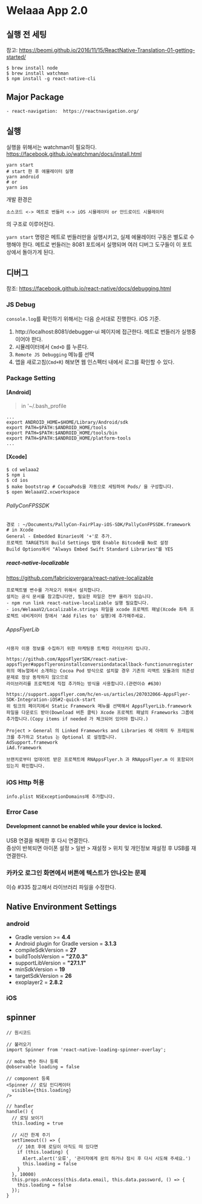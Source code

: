 # Welaaa App 2.0

## 실행 전 세팅

참고: https://beomi.github.io/2016/11/15/ReactNative-Translation-01-getting-started/

```
$ brew install node
$ brew install watchman
$ npm install -g react-native-cli
```

## Major Package
```
- react-navigation:  https://reactnavigation.org/
```

## 실행

실행을 위해서는 watchman이 필요하다.  
https://facebook.github.io/watchman/docs/install.html


```
yarn start
# start 한 후 에뮬레이터 실행
yarn android
# or
yarn ios

```

개발 환경은

`소스코드 <-> 메트로 번들러 <-> iOS 시뮬레이터 or 안드로이드 시뮬레이터`

의 구조로 이루어진다.

`yarn start` 명령은 메트로 번들러만을 실행시키고, 실제 에뮬레이터 구동은 별도로 수행해야 한다.
메트로 번들러는 8081 포트에서 실행되며 여러 디버그 도구들이 이 포트상에서 돌아가게 된다.

## 디버그

참조: https://facebook.github.io/react-native/docs/debugging.html

### JS Debug

`console.log`를 확인하기 위해서는 다음 순서대로 진행한다. iOS 기준.

1. http://localhost:8081/debugger-ui 페이지에 접근한다. 메트로 번들러가 실행중이어야 한다.
2. 시뮬레이터에서 `Cmd+D` 를 누른다.
3. `Remote JS Debugging` 메뉴를 선택
4. 앱을 새로고침(`Cmd+R`) 해보면 웹 인스펙터 내에서 로그를 확인할 수 있다.



### Package Setting

#### [Android]
>in '~/.bash_profile
```
...
export ANDROID_HOME=$HOME/Library/Android/sdk
export PATH=$PATH:$ANDROID_HOME/tools
export PATH=$PATH:$ANDROID_HOME/tools/bin
export PATH=$PATH:$ANDROID_HOME/platform-tools
...
```



#### [Xcode]

```
$ cd welaaa2
$ npm i
$ cd ios
$ make bootstrap # CocoaPods을 자동으로 세팅하여 Pods/ 을 구성합니다.
$ open WelaaaV2.xcworkspace
```

###### PallyConFPSSDK
```
경로 : ~/Documents/PallyCon-FairPlay-iOS-SDK/PallyConFPSSDK.framework
# in Xcode
General - Embedded Binaries에 '+'로 추가.
프로젝트 TARGETS의 Build Settings 탭에 Enable Bitcode를 No로 설정
Build Options에서 "Always Embed Swift Standard Libraries"를 YES
```

##### react-native-localizable
https://github.com/fabriciovergara/react-native-localizable
```
프로젝트별 변수를 가져오기 위해서 설치합니다.
설치는 공식 문서를 참고합니다만, 필요한 파일은 전부 올라가 있습니다.
- npm run link react-native-localizable 실행 필요합니다.
- ios/WelaaaV2/Localizable.strings 파일을 xcode 프로젝트 패널(Xcode 좌측 프로젝트 네비게이터 창에서 'Add Files to' 실행)에 추가해주세요. 
```


###### AppsFlyerLib
```
사용자 이용 정보를 수집하기 위한 마케팅용 트랙킹 라이브러리 입니다.

https://github.com/AppsFlyerSDK/react-native-appsflyer#appsflyeroninstallconversiondatacallback-functionunregister
위의 메뉴얼에서 소개하는 Cocoa Pod 방식으로 설치할 경우 기존의 리액트 모듈과의 의존성 문제로 정상 동작하지 않으므로
라이브러리를 프로젝트에 직접 추가하는 방식을 사용합니다.(관련이슈 #630)

https://support.appsflyer.com/hc/en-us/articles/207032066-AppsFlyer-SDK-Integration-iOS#2-quick-start
위 링크의 페이지에서 Static Framework 메뉴를 선택해서 AppsFlyerLib.framework 파일을 다운로드 받아(Download 버튼 클릭) Xcode 프로젝트 패널의 Frameworks 그룹에 추가합니다.(Copy items if needed 가 체크되어 있어야 합니다.)

Project > General 의 Linked Frameworks and Libraries 에 아래의 두 프레임워크를 추가하고 Status 는 Optional 로 설정합니다.
AdSupport.framework
iAd.framework

브랜치로부터 업데이트 받은 프로젝트에 RNAppsFlyer.h 과 RNAppsFlyer.m 이 포함되어 있는지 확인합니다.
```


### iOS Http 허용
```
info.plist NSExceptionDomains에 추가합니다.
```


### Error Case

#### Development cannot be enabled while your device is locked.

USB 연결을 해제한 후 다시 연결한다.  
증상이 반복되면 아이폰 설정 > 일반 > 재설정 > 위치 및 개인정보 재설정 후 USB를 재연결한다.


### 카카오 로그인 화면에서 버튼에 텍스트가 안나오는 문제
이슈 #335 참고해서 라이브러리 파일을 수정한다.


## Native Environment Settings

### android
- Gradle version >= **4.4**
- Android plugin for Gradle version = **3.1.3**
- compileSdkVersion = **27**
- buildToolsVersion = **"27.0.3"**
- supportLibVersion = **"27.1.1"**
- minSdkVersion = **19**
- targetSdkVersion = **26**
- exoplayer2 = **2.8.2**

### iOS


## spinner
```
// 원시코드

// 불러오기
import Spinner from 'react-native-loading-spinner-overlay';

// mobx 변수 하나 등록
@observable loading = false

// component 등록
<Spinner // 로딩 인디케이터
  visible={this.loading}
/>

// handler
handle() {
  // 로딩 보이기
  this.loading = true

  // 시간 한계 주기
  setTimeout(() => {
    // 10초 후에 로딩이 아직도 떠 있다면
    if (this.loading) {
      Alert.alert('오류', '관리자에게 문의 하거나 잠시 후 다시 시도해 주세요.')
      this.loading = false
    }
  }, 10000)
  this.props.onAccess(this.data.email, this.data.password, () => {
    this.loading = false
  });
}
```
